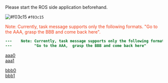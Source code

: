 Please start the ROS side application beforehand.

![#f03c15](https://placehold.it/15/f03c15/000000?text=+) `#f03c15`

<font color="#f03c15">
Note: Currently, task message supports only the following formats.  
"Go to the AAA,  grasp the BBB and come back here".
</font>

```diff
---    Note: Currently, task message supports only the following formats.    ---
---          "Go to the AAA,  grasp the BBB and come back here"              ---
```

[aaa0](aaa/aaa.md)  
[aaa1][download unity]

[bbb0](aaa/bbb/bbb.md)  
[bbb1][ros installation]


[download unity]:aaa/aaa.md "aaa download"
[ros installation]:aaa/bbb/bbb.md "bbb installation"
